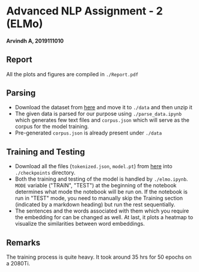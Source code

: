 # Advanced NLP Assignment - 2 (ELMo)

#### Arvindh A, 2019111010

## Report
All the plots and figures are compiled in `./Report.pdf`

## Parsing
- Download the dataset from [here](https://www.isip.piconepress.com/projects/switchboard/releases/switchboard_word_alignments.tar.gz) and move it to `./data` and then unzip it
- The given data is parsed for our purpose using `./parse_data.ipynb` which generates few text files and `corpus.json` which will serve as the corpus for the model training.
- Pre-generated `corpus.json` is already present under `./data`


## Training and Testing
- Download all the files (`tokenized.json`, `model.pt`) from [here](https://iiitaphyd-my.sharepoint.com/:f:/g/personal/arvindh_a_research_iiit_ac_in/EhWpGI08MzNMqWIj0xrbMKABTKNRoXvTcJzSP4bZbW7BaA?e=hkev4g) into `./checkpoints` directory.
- Both the training and testing of the model is handled by `./elmo.ipynb`. `MODE` variable ("TRAIN", "TEST") at the beginning of the notebook determines what mode the notebook will be run on. If the notebook is run in "TEST" mode, you need to manually skip the Training section (indicated by a markdown heading) but run the rest sequentially.
- The sentences and the words associated with them which you require the embedding for can be changed as well. At last, it plots a heatmap to visualize the similarities between word embeddings.

## Remarks
The training process is quite heavy. It took around 35 hrs for 50 epochs on a 2080Ti.
